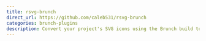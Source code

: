 ```yaml
---
title: rsvg-brunch
direct_url: https://github.com/caleb531/rsvg-brunch
categories: brunch-plugins
description: Convert your project's SVG icons using the Brunch build tool
---
```

